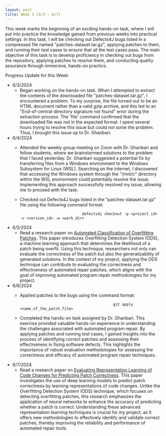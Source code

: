 ```yaml
---
layout: post
title: Week 3 (6/3 - 6/7)
---
```


This week marks the beginning of an exciting hands-on task, where I will put into practice the knowledge gained from previous weeks into practical settings.  In this task, I will be checking out Defects4J bugs listed in a compressed file named "patches-dataset.tar.gz", applying patches to them, and running their test cases to ensure that all the test cases pass.  The main objective of this task is to develop proficiency in checking out bugs from the repository, applying patches to resolve them, and conducting quality assurance through immersive, hands-on practice.

Progress Update for this Week:

  - 6/3/2024
      - Began working on the hands-on task. When I attempted to extract the contents of the downloaded file "patches-dataset.tar.gz", I encountered a problem. To my surprise, the file turned out to be an HTML document rather than a valid gzip archive, and this led to an "End-of-central-directory signature not found" error during the extraction process.  The 'file' command confirmed that the downloaded file was not in the expected format.  I spent several hours trying to resolve this issue but could not solve the problem.  Thus, I brought this issue up to Dr. Ghanbari.  
  - 6/4/2024
      - Attended the weekly group meeting on Zoom with Dr. Ghanbari and fellow students, where we brainstormed solutions to the problem that I faced yesterday.  Dr. Ghanbari suggested a potential fix by transferring files from a Windows environment to the Windows Subsystem for Linux (WSL).  Searching on the internet, I discovered that accessing the Windows system through the "/mnt/c" directory within the WSL environment could potentially resolve the issue.  Implementing this approach successfully resolved my issue, allowing me to proceed with the task.
      - Checked out Defects4J bugs listed in the "patches-dataset.tar.gz" file using the following command format:

                                        defects4j checkout -p <project_id> -v <version_id> -w <work_dir>

  - 6/5/2024
      - Read a research paper on [Automated Classification of Overfitting Patches](https://arxiv.org/pdf/1910.12057).  This paper introduces Overfitting Detection System (ODS), a machine learning approach that determines the likelihood of a patch being overfit.  Using this technique, researchers not only can evaluate the correctness of the patch but also the generalizability of generated solutions.  In the context of my project, applying the ODS technique can contribute to evaluating the correctness and effectiveness of automated repair patches, which aligns with the goal of improving automated program repair methodologies for my project.    
  - 6/6/2024
      - Applied patches to the bugs using the command format:

                                                      git apply <name_of_the_patch_file>

      - Completed the hands-on task assigned by Dr. Ghanbari.  This exercise provided valuable hands-on experience in understanding the challenges associated with automated program repair. By applying patches and running test cases, I gained insights into the process of identifying correct patches and assessing their effectiveness in fixing software defects. This highlights the importance of robust evaluation methodologies for assessing the correctness and efficacy of automated program repair techniques.  
  - 6/7/2024
      - Read a research paper on [Evaluating Representation Learning of Code Changes for Predicting Patch Correctness](https://lilicoding.github.io/papers/tian2020evaluating.pdf).  This paper investigates the use of deep learning models to predict patch correctness by learning representations of code changes. Unlike the Overfitting Detection System (ODS) technique, which focuses on detecting overfitting patches, this research emphasizes the application of neural networks to enhance the accuracy of predicting whether a patch is correct.  Understanding these advanced representation learning techniques is crucial for my project, as it offers new methodologies to effectively identify and validate correct patches, thereby improving the reliability and performance of automated repair tools.

